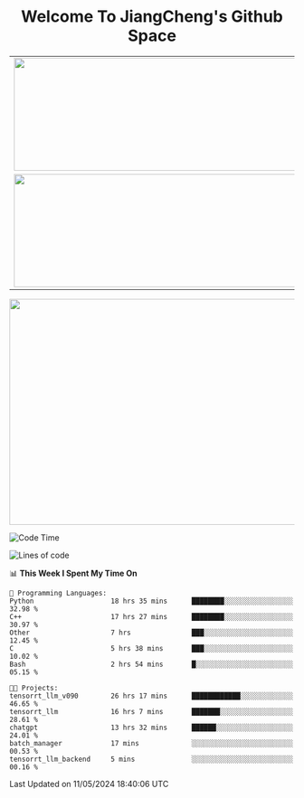 <h1 align="center">Welcome To JiangCheng's Github Space</h1>

<table align="center" frame="void" rules="none" >
  <tr>
    <td>
      <div align="center"> <img height="200px" width="500px"  src="https://github-readme-stats.vercel.app/api?username=thisjiang&hide_title=true&hide_border=true&layout=compact&show_icons=trueline_height=21&text_color=000&icon_color=000&bg_color=0,ea6161,ffc64d,fffc4d,52fa5a&theme=graywhite" /> </div>
    </td>
    <td>
      <div align="center"> <img height="200px" width="500px" src="https://github-readme-stats.vercel.app/api/top-langs/?username=thisjiang&hide_title=true&hide_border=true&layout=compact&langs_count=6&text_color=000&icon_color=fff&bg_color=0,52fa5a,4dfcff,c64dff&theme=graywhite" /> </div>
    </td>
  </tr>
  <tr>
    <td>
      <div align="center"> <img height="200px" width="500px" src="https://github-readme-streak-stats.herokuapp.com/?user=thisjiang&hide_title=true&hide_border=true&layout=compact&langs_count=6" /> </div>
    </td>
    <td>
      <div align="center"> 
      <a href="https://github.com/" target="_blank"><img style="margin: 10px" src="https://profilinator.rishav.dev/skills-assets/git-scm-icon.svg" alt="Git" height="50" /></a>  
      <a href="https://www.linux.org/" target="_blank"><img style="margin: 10px" src="https://profilinator.rishav.dev/skills-assets/linux-original.svg" alt="Linux" height="50" /></a>  
      <a href="https://www.gnu.org/software/bash/" target="_blank"><img style="margin: 10px" src="https://profilinator.rishav.dev/skills-assets/gnu_bash-icon.svg" alt="Bash" height="50" /></a>  
      </div>
    </td>
  </tr>
</table>

<div align="center"> <img height="400px" width="1000px" src="https://github-readme-activity-graph.cyclic.app/graph?username=thisjiang&theme=react&hide_title=true&hide_border=true&layout=compact&langs_count=6" /> </div></td>

<!--START_SECTION:waka-->
![Code Time](http://img.shields.io/badge/Code%20Time-1%2C219%20hrs%2031%20mins-blue)

![Lines of code](https://img.shields.io/badge/From%20Hello%20World%20I%27ve%20Written-619.5%20thousand%20lines%20of%20code-blue)

📊 **This Week I Spent My Time On** 

```text
💬 Programming Languages: 
Python                   18 hrs 35 mins      ████████░░░░░░░░░░░░░░░░░   32.98 % 
C++                      17 hrs 27 mins      ████████░░░░░░░░░░░░░░░░░   30.97 % 
Other                    7 hrs               ███░░░░░░░░░░░░░░░░░░░░░░   12.45 % 
C                        5 hrs 38 mins       ███░░░░░░░░░░░░░░░░░░░░░░   10.02 % 
Bash                     2 hrs 54 mins       █░░░░░░░░░░░░░░░░░░░░░░░░   05.15 % 

🐱‍💻 Projects: 
tensorrt_llm_v090        26 hrs 17 mins      ████████████░░░░░░░░░░░░░   46.65 % 
tensorrt_llm             16 hrs 7 mins       ███████░░░░░░░░░░░░░░░░░░   28.61 % 
chatgpt                  13 hrs 32 mins      ██████░░░░░░░░░░░░░░░░░░░   24.01 % 
batch_manager            17 mins             ░░░░░░░░░░░░░░░░░░░░░░░░░   00.53 % 
tensorrt_llm_backend     5 mins              ░░░░░░░░░░░░░░░░░░░░░░░░░   00.16 % 
```


 Last Updated on 11/05/2024 18:40:06 UTC
<!--END_SECTION:waka-->

